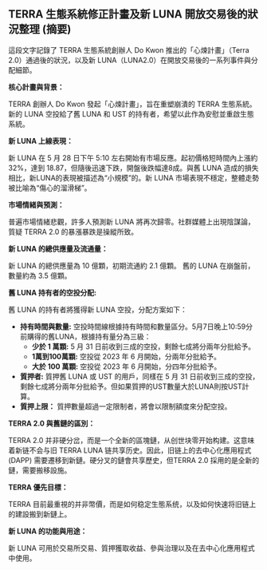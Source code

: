 ## TERRA 生態系統修正計畫及新 LUNA 開放交易後的狀況整理 (摘要)

這段文字記錄了 TERRA 生態系統創辦人 Do Kwon 推出的「心煉計畫」（Terra 2.0）通過後的狀況，以及新 LUNA（LUNA2.0）在開放交易後的一系列事件與分配細節。

**核心計畫與背景：**

TERRA 創辦人 Do Kwon 發起「心煉計畫」，旨在重塑崩潰的 TERRA 生態系統。新的 LUNA 空投給了舊 LUNA 和 UST 的持有者，希望以此作為安慰並重啟生態系統。

**新 LUNA 上線表現：**

新 LUNA 在 5 月 28 日下午 5:10 左右開始有市場反應。起初價格短時間內上漲約 32%，達到 18.87，但隨後迅速下跌，開盤後跌幅達8成。與舊 LUNA 造成的損失相比，新LUNA的表現被描述為“小規模”的。新 LUNA 市場表現不穩定，整體走勢被比喻為“傷心的溜滑梯”。

**市場情緒與預測：**

普遍市場情緒悲觀，許多人預測新 LUNA 將再次歸零。社群媒體上出現陰謀論，質疑 TERRA 2.0 的暴漲暴跌是操縱所致。

**新 LUNA 的總供應量及流通量：**

新 LUNA 的總供應量為 10 億顆，初期流通約 2.1 億顆。 舊的 LUNA 在崩盤前，數量約為 3.5 億顆。

**舊 LUNA 持有者的空投分配:**

舊 LUNA 的持有者將獲得新 LUNA 空投，分配方案如下：

*   **持有時間與數量:** 空投時間線根據持有時間和數量區分。5月7日晚上10:59分前購得的舊LUNA，根據持有量分為三級：
    *   **少於 1 萬顆:** 5 月 31 日前收到三成的空投，剩餘七成將分兩年分批給予。
    *   **1萬到100萬顆:** 空投從 2023 年 6 月開始，分兩年分批給予。
    *   **大於 100 萬顆:** 空投從 2023 年 6 月開始，分四年分批給予。
*   **質押者:** 質押舊 LUNA 或 UST 的用戶，同樣在 5 月 31 日前收到三成的空投，剩餘七成將分兩年分批給予。但如果質押的UST數量大於LUNA則按UST計算。
* **質押上限：** 質押數量超過一定限制者，將會以限制額度來分配空投。

**TERRA 2.0 與舊鏈的區別：**

TERRA 2.0 并非硬分岔，而是一个全新的區塊鏈，从创世块零开始构建。这意味着新链不会与旧 TERRA LUNA 链共享历史。因此，旧链上的去中心化應用程式 (DAPP) 需要遷移到新鏈。硬分叉的鏈會共享歷史，但TERRA 2.0 採用的是全新的鏈，需要搬移設施。

**TERRA 優先目標：**

TERRA 目前最重視的并非幣價，而是如何稳定生態系统，以及如何快速将旧链上的建設搬到新鏈上。

**新 LUNA 的功能與用途：**

新 LUNA 可用於交易所交易、質押獲取收益、參與治理以及在去中心化應用程式中使用。